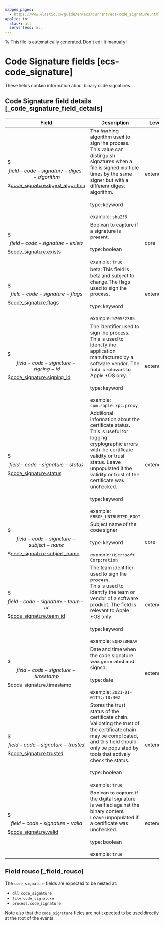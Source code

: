 ```yaml
---
mapped_pages:
  - https://www.elastic.co/guide/en/ecs/current/ecs-code_signature.html
applies_to:
  stack: all
  serverless: all
---
```


% This file is automatically generated. Don't edit it manually!

# Code Signature fields [ecs-code_signature]

These fields contain information about binary code signatures.

## Code Signature field details [_code_signature_field_details]

| Field | Description | Level |
| --- | --- | --- |
| $$$field-code-signature-digest-algorithm$$$[code_signature.digest_algorithm](#field-code-signature-digest-algorithm) |The hashing algorithm used to sign the process.<br>This value can distinguish signatures when a file is signed multiple times by the same signer but with a different digest algorithm.<br><br>type: keyword<br><br>example: `sha256`<br>| extended |
| $$$field-code-signature-exists$$$[code_signature.exists](#field-code-signature-exists) |Boolean to capture if a signature is present.<br><br>type: boolean<br><br>example: `true`<br>| core |
| $$$field-code-signature-flags$$$[code_signature.flags](#field-code-signature-flags) |beta: This field is beta and subject to change.The flags used to sign the process.<br><br>type: keyword<br><br>example: `570522385`<br>| extended |
| $$$field-code-signature-signing-id$$$[code_signature.signing_id](#field-code-signature-signing-id) |The identifier used to sign the process.<br>This is used to identify the application manufactured by a software vendor. The field is relevant to Apple *OS only.<br><br>type: keyword<br><br>example: `com.apple.xpc.proxy`<br>| extended |
| $$$field-code-signature-status$$$[code_signature.status](#field-code-signature-status) |Additional information about the certificate status.<br>This is useful for logging cryptographic errors with the certificate validity or trust status. Leave unpopulated if the validity or trust of the certificate was unchecked.<br><br>type: keyword<br><br>example: `ERROR_UNTRUSTED_ROOT`<br>| extended |
| $$$field-code-signature-subject-name$$$[code_signature.subject_name](#field-code-signature-subject-name) |Subject name of the code signer<br><br>type: keyword<br><br>example: `Microsoft Corporation`<br>| core |
| $$$field-code-signature-team-id$$$[code_signature.team_id](#field-code-signature-team-id) |The team identifier used to sign the process.<br>This is used to identify the team or vendor of a software product. The field is relevant to Apple *OS only.<br><br>type: keyword<br><br>example: `EQHXZ8M8AV`<br>| extended |
| $$$field-code-signature-timestamp$$$[code_signature.timestamp](#field-code-signature-timestamp) |Date and time when the code signature was generated and signed.<br><br>type: date<br><br>example: `2021-01-01T12:10:30Z`<br>| extended |
| $$$field-code-signature-trusted$$$[code_signature.trusted](#field-code-signature-trusted) |Stores the trust status of the certificate chain.<br>Validating the trust of the certificate chain may be complicated, and this field should only be populated by tools that actively check the status.<br><br>type: boolean<br><br>example: `true`<br>| extended |
| $$$field-code-signature-valid$$$[code_signature.valid](#field-code-signature-valid) |Boolean to capture if the digital signature is verified against the binary content.<br>Leave unpopulated if a certificate was unchecked.<br><br>type: boolean<br><br>example: `true`<br>| extended |

## Field reuse [_field_reuse]

The `code_signature` fields are expected to be nested at:

* `dll.code_signature`
* `file.code_signature`
* `process.code_signature`

Note also that the `code_signature` fields are not expected to be used directly at the root of the events.
